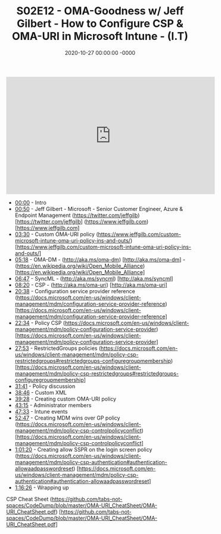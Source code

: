 ﻿---
layout: post
title: "S02E12 - OMA-Goodness w/ Jeff Gilbert - How to Configure CSP & OMA-URI in Microsoft Intune - (I.T)"
date: 2020-10-27 00:00:00 -0000
categories:
---

<iframe loading="lazy" width="560" height="315" src="https://www.youtube.com/embed/rDzHJwG-Vjk" title="YouTube video player" frameborder="0" allow="accelerometer; autoplay; clipboard-write; encrypted-media; gyroscope; picture-in-picture" allowfullscreen></iframe>

* [00:00](https://www.youtube.com/watch?v=rDzHJwG-Vjk&t=0s) - Intro
* [00:50](https://www.youtube.com/watch?v=rDzHJwG-Vjk&t=50s) - Jeff Gilbert - Microsoft - Senior Customer Engineer, Azure & Endpoint Management
(https://twitter.com/jeffgilb) [https://twitter.com/jeffgilb]
(https://www.jeffgilb.com) [https://www.jeffgilb.com]
* [03:30](https://www.youtube.com/watch?v=rDzHJwG-Vjk&t=210s) - Custom OMA-URI policy
(https://www.jeffgilb.com/custom-microsoft-intune-oma-uri-policy-ins-and-outs/) [https://www.jeffgilb.com/custom-microsoft-intune-oma-uri-policy-ins-and-outs/]
* [05:18](https://www.youtube.com/watch?v=rDzHJwG-Vjk&t=318s) - OMA-DM - (http://aka.ms/oma-dm) [http://aka.ms/oma-dm] - (https://en.wikipedia.org/wiki/Open_Mobile_Alliance) [https://en.wikipedia.org/wiki/Open_Mobile_Alliance]
* [06:47](https://www.youtube.com/watch?v=rDzHJwG-Vjk&t=407s) - SyncML - (http://aka.ms/syncml) [http://aka.ms/syncml]
* [08:20](https://www.youtube.com/watch?v=rDzHJwG-Vjk&t=500s) - CSP - (http://aka.ms/oma-uri) [http://aka.ms/oma-uri]
* [20:38](https://www.youtube.com/watch?v=rDzHJwG-Vjk&t=1238s) - Configuration service provider reference
(https://docs.microsoft.com/en-us/windows/client-management/mdm/configuration-service-provider-reference) [https://docs.microsoft.com/en-us/windows/client-management/mdm/configuration-service-provider-reference]
* [22:34](https://www.youtube.com/watch?v=rDzHJwG-Vjk&t=1354s) - Policy CSP
(https://docs.microsoft.com/en-us/windows/client-management/mdm/policy-configuration-service-provider) [https://docs.microsoft.com/en-us/windows/client-management/mdm/policy-configuration-service-provider]
* [27:53](https://www.youtube.com/watch?v=rDzHJwG-Vjk&t=1673s) - RestrictedGroups policies
(https://docs.microsoft.com/en-us/windows/client-management/mdm/policy-csp-restrictedgroups#restrictedgroups-configuregroupmembership) [https://docs.microsoft.com/en-us/windows/client-management/mdm/policy-csp-restrictedgroups#restrictedgroups-configuregroupmembership]
* [31:41](https://www.youtube.com/watch?v=rDzHJwG-Vjk&t=1901s) - Policy discussion
* [38:46](https://www.youtube.com/watch?v=rDzHJwG-Vjk&t=2326s) - Custom XML
* [39:28](https://www.youtube.com/watch?v=rDzHJwG-Vjk&t=2368s) - Creating custom OMA-URI policy
* [43:15](https://www.youtube.com/watch?v=rDzHJwG-Vjk&t=2595s) - Administrator members
* [47:33](https://www.youtube.com/watch?v=rDzHJwG-Vjk&t=2853s) - Intune events
* [52:47](https://www.youtube.com/watch?v=rDzHJwG-Vjk&t=3167s) - Creating MDM wins over GP policy
(https://docs.microsoft.com/en-us/windows/client-management/mdm/policy-csp-controlpolicyconflict) [https://docs.microsoft.com/en-us/windows/client-management/mdm/policy-csp-controlpolicyconflict]
* [1:01:20](https://www.youtube.com/watch?v=rDzHJwG-Vjk&t=140s) - Creating allow SSPR on the login screen policy
(https://docs.microsoft.com/en-us/windows/client-management/mdm/policy-csp-authentication#authentication-allowaadpasswordreset) [https://docs.microsoft.com/en-us/windows/client-management/mdm/policy-csp-authentication#authentication-allowaadpasswordreset]
* [1:16:26](https://www.youtube.com/watch?v=rDzHJwG-Vjk&t=1046s) - Wrapping up

CSP Cheat Sheet
(https://github.com/tabs-not-spaces/CodeDump/blob/master/OMA-URI_CheatSheet/OMA-URI_CheatSheet.pdf) [https://github.com/tabs-not-spaces/CodeDump/blob/master/OMA-URI_CheatSheet/OMA-URI_CheatSheet.pdf]


